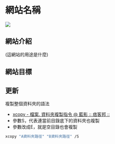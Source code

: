 # 網站名稱



![](http://via.placeholder.com/600x150?text=This+is+banner )



## 網站介紹

(這網站的用途是什麼)



## 網站目標



## 更新





複製整個資料夾的語法

* [xcopy - 檔案. 資料夾複製指令 @ 藍影 :: 痞客邦 ::](http://edisonshih.pixnet.net/blog/post/28109815-xcopy---%E6%AA%94%E6%A1%88.%E8%B3%87%E6%96%99%E5%A4%BE%E8%A4%87%E8%A3%BD%E6%8C%87%E4%BB%A4)
* 參數S，代表連當前目錄底下的資料夾也複製
* 參數改成E，就是空目錄也會複製

```bash
xcopy "A資料夾路徑" "B資料夾路徑" /S
```

